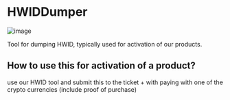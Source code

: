 # HWIDDumper
![image](https://github.com/SomniferumLocator/HWIDDumper/assets/150518723/d1e0168f-a8d5-4422-be04-b1ce8af29e8a)

Tool for dumping HWID, typically used for activation of our products.

## How to use this for activation of a product?

use our HWID tool and submit this to the ticket + with paying with one of the crypto currencies (include proof of purchase)
